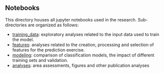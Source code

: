 ## Notebooks
This directory houses all jupyter notebooks used in the research. Sub-directories are organized as follows:
- [training_data](https://github.com/wri/plantation_classifier/tree/validation/notebooks/training_data): exploratory analyses related to the input data used to train the model.
- [features](https://github.com/wri/plantation_classifier/tree/validation/notebooks/features): analyses related to the creation, processing and selection of features for the prediction exercise.
- [modeling](https://github.com/wri/plantation_classifier/tree/validation/notebooks/modeling): comparison of classification models, the impact of different training sets and validation.
- [analyses](https://github.com/wri/plantation_classifier/tree/validation/notebooks/analyses): area assessments, figures and other publication analyses